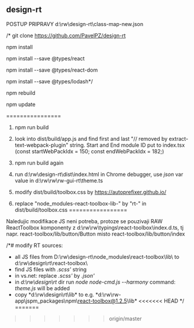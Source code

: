 ## design-rt

POSTUP PRIPRAVY d:\rw\design-rt\class-map-new.json


/*
git clone https://github.com/PavelPZ/design-rt

npm install

npm install --save @types/react

npm install --save @types/react-dom

npm install --save @types/lodash*/

npm rebuild

npm update

================
1. npm run build

2. look into dist/build/app.js and find first and last "// removed by extract-text-webpack-plugin" string. 
Start and End module ID put to index.tsx (const startWebPackIdx = 150; const endWebPackIdx = 182;)

3. npm run build again

4. run d:\rw\design-rt\dist\index.html in Chrome debugger, use *json* var value in d:\rw\rw\rw-gui-rt\theme.ts

5. modify dist/build/toolbox.css by https://autoprefixer.github.io/

6. replace "node_modules-react-toolbox-lib-" by "rt-" in dist/build/toolbox.css
=================

Naledujic modifikace JS neni potreba, protoze se pouzivaji RAW ReactToolbox komponenty z d:\rw\rw\typings\react-toolbox\index.d.ts, tj napr. 
  react-toolbox/lib/button/Button
misto
  react-toolbox/lib/button/index

/*# modify RT sources:
- all JS files from D:\rw\design-rt\node_modules\react-toolbox\lib\ to d:\rw\design\rt\react-toolbox\
- find JS files with *.scss'* string
- in vs.net: replace *.scss'* by *.json'*
- in *d:\rw\design\rt* dir run *node node-cmd.js --harmony* command: *theme.js* will be added
- copy *d:\rw\design\rt\lib\* to e.g. *d:\rw\rw-app\jspm_packages\npm\react-toolbox@1.2.5\lib\*
<<<<<<< HEAD
*/
=======
>>>>>>> origin/master
